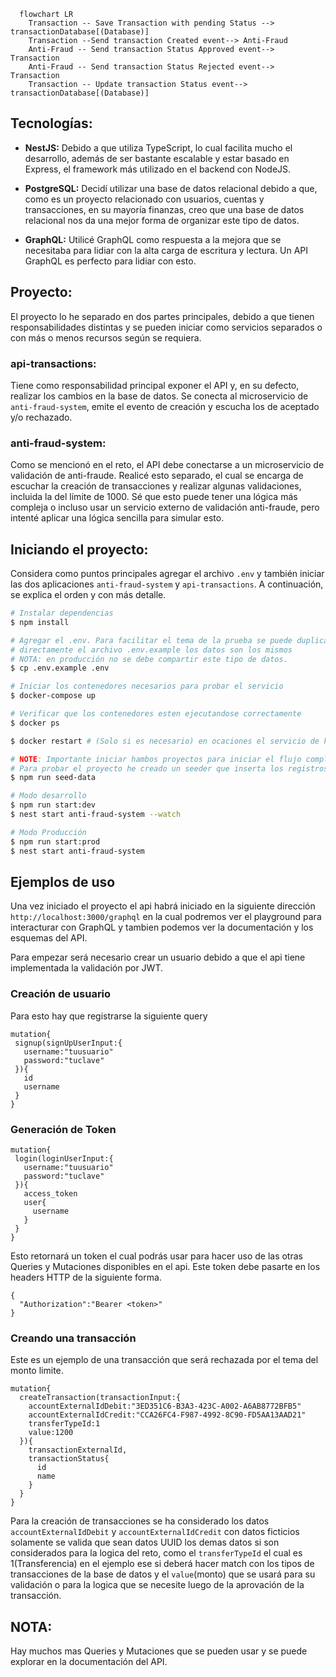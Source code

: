 ```mermaid
  flowchart LR
    Transaction -- Save Transaction with pending Status --> transactionDatabase[(Database)]
    Transaction --Send transaction Created event--> Anti-Fraud
    Anti-Fraud -- Send transaction Status Approved event--> Transaction
    Anti-Fraud -- Send transaction Status Rejected event--> Transaction
    Transaction -- Update transaction Status event--> transactionDatabase[(Database)]
```
## Tecnologías:
- **NestJS:** Debido a que utiliza TypeScript, lo cual facilita mucho el desarrollo, además de ser bastante escalable y estar basado en Express, el framework más utilizado en el backend con NodeJS.

- **PostgreSQL:** Decidí utilizar una base de datos relacional debido a que, como es un proyecto relacionado con usuarios, cuentas y transacciones, en su mayoría finanzas, creo que una base de datos relacional nos da una mejor forma de organizar este tipo de datos.

- **GraphQL:** Utilicé GraphQL como respuesta a la mejora que se necesitaba para lidiar con la alta carga de escritura y lectura. Un API GraphQL es perfecto para lidiar con esto.

## Proyecto:
El proyecto lo he separado en dos partes principales, debido a que tienen responsabilidades distintas y se pueden iniciar como servicios separados o con más o menos recursos según se requiera.

### api-transactions:
Tiene como responsabilidad principal exponer el API y, en su defecto, realizar los cambios en la base de datos. Se conecta al microservicio de `anti-fraud-system`, emite el evento de creación y escucha los de aceptado y/o rechazado.

### anti-fraud-system:
Como se mencionó en el reto, el API debe conectarse a un microservicio de validación de anti-fraude. Realicé esto separado, el cual se encarga de escuchar la creación de transacciones y realizar algunas validaciones, incluida la del límite de 1000. Sé que esto puede tener una lógica más compleja o incluso usar un servicio externo de validación anti-fraude, pero intenté aplicar una lógica sencilla para simular esto.

## Iniciando el proyecto:
Considera como puntos principales agregar el archivo `.env` y también iniciar las dos aplicaciones `anti-fraud-system` y `api-transactions`. A continuación, se explica el orden y con más detalle.

```bash
# Instalar dependencias
$ npm install

# Agregar el .env. Para facilitar el tema de la prueba se puede duplicar
# directamente el archivo .env.example los datos son los mismos
# NOTA: en producción no se debe compartir este tipo de datos.
$ cp .env.example .env

# Iniciar los contenedores necesarios para probar el servicio
$ docker-compose up

# Verificar que los contenedores esten ejecutandose correctamente
$ docker ps

$ docker restart # (Solo si es necesario) en ocaciones el servicio de kafka se cierra

# NOTE: Importante iniciar hambos proyectos para iniciar el flujo completo
# Para probar el proyecto he creado un seeder que inserta los registros necesarios como estados/typos de transacion, ejecutar lo siguiente:
$ npm run seed-data

# Modo desarrollo
$ npm run start:dev
$ nest start anti-fraud-system --watch

# Modo Producción
$ npm run start:prod
$ nest start anti-fraud-system
```

## Ejemplos de uso
Una vez iniciado el proyecto el api habrá iniciado en la siguiente dirección `http://localhost:3000/graphql` en la cual podremos ver el playground para interacturar con GraphQL y tambien podemos ver la documentación y los esquemas del API.

Para empezar será necesario crear un usuario debido a que el api tiene implementada la validación por JWT.
### Creación de usuario
Para esto hay que registrarse la siguiente query
 ```
 mutation{
  signup(signUpUserInput:{
    username:"tuusuario"
    password:"tuclave"
  }){
    id
    username
  }
}
 ```
 ### Generación de Token
 ```
 mutation{
  login(loginUserInput:{
    username:"tuusuario"
    password:"tuclave"
  }){
    access_token
    user{
      username
    }
  }
}
```
Esto retornará un token el cual podrás usar para hacer uso de las otras Queries y Mutaciones disponibles en el api. Este token debe pasarte en los headers HTTP de la siguiente forma.
```
{
  "Authorization":"Bearer <token>"
}
```

### Creando una transacción
Este es un ejemplo de una transacción que será rechazada por el tema del monto limite. 
```
mutation{
  createTransaction(transactionInput:{
    accountExternalIdDebit:"3ED351C6-B3A3-423C-A002-A6AB8772BFB5"
    accountExternalIdCredit:"CCA26FC4-F987-4992-8C90-FD5AA13AAD21"
    transferTypeId:1
    value:1200
  }){
    transactionExternalId,
    transactionStatus{
      id
      name
    }
  }
}
```
Para la creación de transacciones se ha considerado los datos `accountExternalIdDebit` y `accountExternalIdCredit` con datos ficticios solamente se valida que sean datos UUID los demas datos si son considerados para la logica del reto, como el `transferTypeId` el cual es 1(Transferencia) en el ejemplo ese si deberá hacer match con los tipos de transacciones de la base de datos y el `value`(monto) que se usará para su validación o para la logica que se necesite luego de la aprovación de la transacción.

## NOTA: 
Hay muchos mas Queries y Mutaciones que se pueden usar y se puede explorar en la documentación del API.

 
